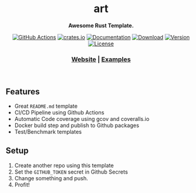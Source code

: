 
<div align="center">
 <p><h1>art</h1> </p>
  <p><strong>Awesome Rust Template.</strong></p>
<p>
  
[![GitHub Actions](https://img.shields.io/endpoint.svg?url=https%3A%2F%2Factions-badge.atrox.dev%2Fajmwagar%2Fart%2Fbadge&label=build&logo=none)](https://actions-badge.atrox.dev/ajmwagar/art/goto)
[![crates.io](https://meritbadge.herokuapp.com/[CRATE_NAME])](https://crates.io/crates/[CRATE_NAME])
[![Documentation](https://docs.rs/[CRATE_NAME]/badge.svg)](https://docs.rs/[CRATE_NAME])
[![Download](https://img.shields.io/crates/d/[CRATE_NAME].svg)](https://crates.io/crates/[CRATE_NAME])
[![Version](https://img.shields.io/badge/rustc-1.40+-lightgray.svg)](https://blog.rust-lang.org/2019/12/19/Rust-1.40.0.html)
[![License](https://img.shields.io/crates/l/[CRATE_NAME].svg)](./LICENSE)

  </p>
  <h3>
    <a href="https://averywagar.com">Website</a>
    <span> | </span>
    <a href="https://github.com/ajmwagar/art/tree/master/examples">Examples</a>
  </h3>
</div>
<br>

## Features
- Great `README.md` template
- CI/CD Pipeline using Github Actions
- Automatic Code coverage using gcov and coveralls.io
- Docker build step and publish to Github packages
- Test/Benchmark templates

## Setup

1. Create another repo using this template
2. Set the `GITHUB_TOKEN` secret in Github Secrets
3. Change something and push.
4. Profit!
